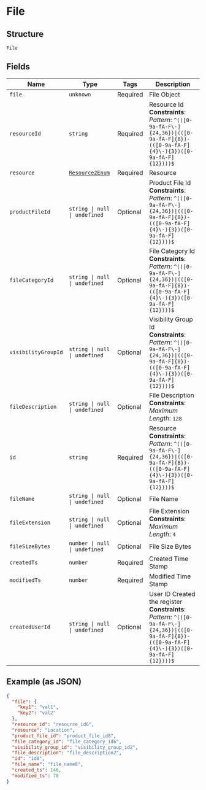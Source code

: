 
# File

## Structure

`File`

## Fields

| Name | Type | Tags | Description |
|  --- | --- | --- | --- |
| `file` | `unknown` | Required | File Object |
| `resourceId` | `string` | Required | Resource Id<br>**Constraints**: *Pattern*: `^(([0-9a-fA-F\-]{24,36})\|(([0-9a-fA-F]{8})-(([0-9a-fA-F]{4}\-){3})([0-9a-fA-F]{12})))$` |
| `resource` | [`Resource2Enum`](../../doc/models/resource-2-enum.md) | Required | Resource |
| `productFileId` | `string \| null \| undefined` | Optional | Product File Id<br>**Constraints**: *Pattern*: `^(([0-9a-fA-F\-]{24,36})\|(([0-9a-fA-F]{8})-(([0-9a-fA-F]{4}\-){3})([0-9a-fA-F]{12})))$` |
| `fileCategoryId` | `string \| null \| undefined` | Optional | File Category Id<br>**Constraints**: *Pattern*: `^(([0-9a-fA-F\-]{24,36})\|(([0-9a-fA-F]{8})-(([0-9a-fA-F]{4}\-){3})([0-9a-fA-F]{12})))$` |
| `visibilityGroupId` | `string \| null \| undefined` | Optional | Visibility Group Id<br>**Constraints**: *Pattern*: `^(([0-9a-fA-F\-]{24,36})\|(([0-9a-fA-F]{8})-(([0-9a-fA-F]{4}\-){3})([0-9a-fA-F]{12})))$` |
| `fileDescription` | `string \| null \| undefined` | Optional | File Description<br>**Constraints**: *Maximum Length*: `128` |
| `id` | `string` | Required | Resource<br>**Constraints**: *Pattern*: `^(([0-9a-fA-F\-]{24,36})\|(([0-9a-fA-F]{8})-(([0-9a-fA-F]{4}\-){3})([0-9a-fA-F]{12})))$` |
| `fileName` | `string \| null \| undefined` | Optional | File Name |
| `fileExtension` | `string \| null \| undefined` | Optional | File Extension<br>**Constraints**: *Maximum Length*: `4` |
| `fileSizeBytes` | `number \| null \| undefined` | Optional | File Size Bytes |
| `createdTs` | `number` | Required | Created Time Stamp |
| `modifiedTs` | `number` | Required | Modified Time Stamp |
| `createdUserId` | `string \| null \| undefined` | Optional | User ID Created the register<br>**Constraints**: *Pattern*: `^(([0-9a-fA-F\-]{24,36})\|(([0-9a-fA-F]{8})-(([0-9a-fA-F]{4}\-){3})([0-9a-fA-F]{12})))$` |

## Example (as JSON)

```json
{
  "file": {
    "key1": "val1",
    "key2": "val2"
  },
  "resource_id": "resource_id6",
  "resource": "Location",
  "product_file_id": "product_file_id8",
  "file_category_id": "file_category_id6",
  "visibility_group_id": "visibility_group_id2",
  "file_description": "file_description2",
  "id": "id0",
  "file_name": "file_name8",
  "created_ts": 146,
  "modified_ts": 70
}
```

